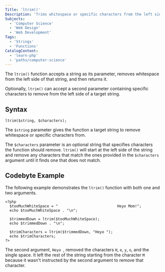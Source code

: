 ```yaml
---
Title: 'ltrim()'
Description: 'Trims whitespace or specific characters from the left side of a given string.'
Subjects:
  - 'Computer Science'
  - 'Web Design'
  - 'Web Development'
Tags:
  - 'Strings'
  - 'Functions'
CatalogContent:
  - 'learn-php'
  - 'paths/computer-science'
---
```


The `ltrim()` function accepts a string as its parameter, removes whitespace from the left side of that string, and then returns it.

Optionally, `ltrim()` can accept a second parameter containing specific characters to remove from the left side of a target string.

## Syntax

```pseudo
ltrim($string, $characters);
```

The `$string` parameter gives the function a target string to remove whitespace or specific characters from.

The `$characters` parameter is an optional string that specifies characters the function should remove. `ltrim()` will start at the left side of the string and remove any characters that match the ones provided in the `$characters` argument until it finds one that does not match.

## Codebyte Example

The following example demonstrates the `ltrim()` function with both one and two arguments.

```codebyte/php
<?php
  $tooMuchWhiteSpace = "                           Heyo Mom!";
  echo $tooMuchWhiteSpace . "\n";

  $trimmedDown = ltrim($tooMuchWhiteSpace);
  echo $trimmedDown . "\n";

  $trimCharacters = ltrim($trimmedDown, "Heyo ");
  echo $trimCharacters;
?>
```

The second argument, `Heyo `, removed the characters `H`, `e`, `y`, `o`, and the single space. It left the rest of the string starting from the character `M` because it wasn't instructed by the second argument to remove that character.
